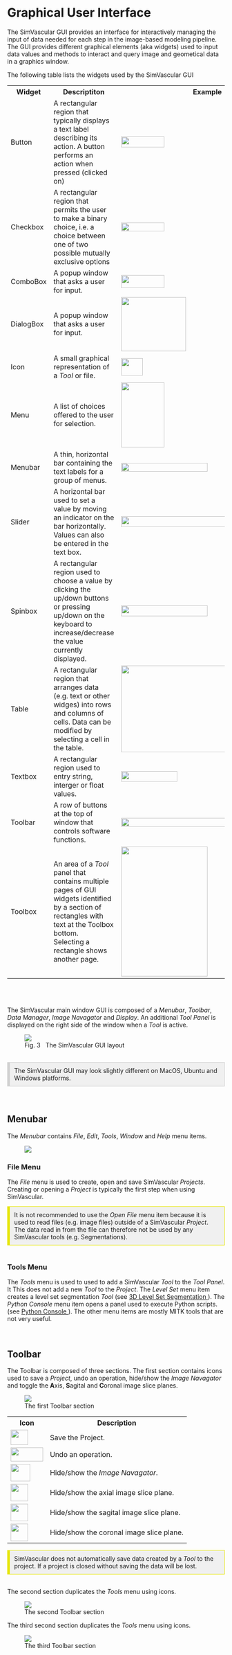 <h1 id="gui"> Graphical User Interface </h1>

The SimVascular GUI provides an interface for interactively managing the input of data needed for each step in the 
image-based modeling pipeline. The GUI provides different graphical elements (aka widgets) used to input data values 
and methods to interact and query image and geometical data in a graphics window.

The following table lists the widgets used by the SimVascular GUI

<table class="table table-bordered" style="width:100%">
  <tr>
    <th> Widget </th>
    <th> Descriptiton </th>
    <th> Example </th>
  </tr>

  <tr>
    <td> Button </td>
    <td> A rectangular region that typically displays a text label describing its action. 
         A button performs an action when pressed (clicked on)</td>
    <td><img src="documentation/quickguide/imgs/gui-button.png" width="100" height="25"> </td>
  </tr>

  <tr>
    <td> Checkbox </td>
    <td> A rectangular region that permits the user to make a binary choice, i.e. a choice between one of two possible mutually 
         exclusive options </td>
    <td><img src="documentation/quickguide/imgs/gui-check-box.png" width="100" height="20"> </td>
  </tr>

  <tr>

  <tr>
    <td> ComboBox </td>
    <td> A popup window that asks a user for input. </td>
    <td> <img src="documentation/quickguide/imgs/gui-combo-box.png" width="100" height="30"> </td>
  </tr>

  <tr>
    <td> DialogBox </td>
    <td> A popup window that asks a user for input. </td>
    <td> <img src="documentation/quickguide/imgs/gui-dialog.png" width="150" height="125">  </td>
  </tr>

  <tr>
    <td> Icon </td>
    <td> A small graphical representation of a <i>Tool</i> or file. </td>
    <td> <img src="documentation/quickguide/imgs/gui-icon.png" width="50" height="40">  </td>
  </tr>

  <tr>
    <td> Menu </td> 
    <td> A list of choices offered to the user for selection. </td> 
    <td> <img src="documentation/quickguide/imgs/gui-menu.png" width="100" height="150">  </td>
  </tr>

  <tr>
    <td> Menubar </td> 
    <td> A thin, horizontal bar containing the text labels for a group of menus. 
    <td> <img src="documentation/quickguide/imgs/gui-menu-bar.png" width="200" height="20"> </td>
  </tr>

  <tr>
    <td> Slider </td> 
    <td> A horizontal bar used to set a value by moving an indicator on the bar horizontally. 
         Values can also be entered in the text box. </td>
    <td> <img src="documentation/quickguide/imgs/gui-slider.png" width="400" height="25">  </td>
  </tr>

  <tr>
    <td> Spinbox </td> 
    <td> A rectangular region used to choose a value by clicking the up/down buttons or pressing up/down on the keyboard 
         to increase/decrease the value currently displayed.
    <td> <img src="documentation/quickguide/imgs/gui-spin-box.png" width="200" height="25">  </td>
  </tr>

  <tr>
    <td> Table </td> 
    <td> A rectangular region that arranges data (e.g. text or other widges) into rows and columns of cells. 
         Data can be modified by selecting a cell in the table. </td>
    <td> <img src="documentation/quickguide/imgs/gui-table.png" width="300" height="200">  </td>
  </tr>

  <tr>
    <td> Textbox </td> 
    <td> A rectangular region used to entry string, interger or float values. </td>
    <td> <img src="documentation/quickguide/imgs/gui-text-box.png" width="130" height="24">  </td>
  </tr>

  <tr>
    <td> Toolbar </td> 
    <td> A row of buttons at the top of window that controls software functions. </td>
    <td> <img src="documentation/quickguide/imgs/gui-tool-bar.png" width="250" height="20">  </td>
  </tr>

  <tr>
    <td> Toolbox </td> 
    <td> An area of a <i>Tool</i> panel that contains multiple pages of GUI widgets identified by a section 
         of rectangles with text at the Toolbox bottom. <br> Selecting a rectangle shows another page. </td>
    <td> <img src="documentation/quickguide/imgs/gui-tool-box.png" width="200" height="300">  </td>
  </tr>

</table>

<br> <br>

The SimVascular main window GUI is composed of a _Menubar_, _Toolbar_, _Data Manager_, _Image Navagator_ and _Display_. 
An additional _Tool Panel_ is displayed on the right side of the window when a <i>Tool</i> is active.

<figure>
  <img class="svImg svImgLg"  src="documentation/quickguide/imgs/mainwindow.png"> 
  <figcaption class="svCaption">Fig. 3 &nbsp The SimVascular GUI layout</figcaption>
</figure>

<br>

<div style="background-color: #F0F0F0; padding: 10px; border: 1px solid #d0d0d0; border-left: 6px solid #d0d0d0">
The SimVascular GUI may look slightly different on MacOS, Ubuntu and Windows platforms.
</div>
<br> <br>


<h2 id="gui_menubar"> Menubar </h2>

The <i>Menubar</i> contains _File_, _Edit_, _Tools_, _Window_ and _Help_ menu items. 

<figure>
  <img class="svImg svImgMd"  src="documentation/quickguide/imgs/menus.png"> 
  <figcaption class="svCaption" ></figcaption>
</figure>


<h3 id="gui_menubar_file"> File Menu </h3>

The _File_ menu is used to create, open and save SimVascular _Projects_. Creating or opening a _Project_ is typically the first
step when using SimVascular.

<div style="background-color: #F0F0F0; padding: 10px; border: 1px solid #e6e600; border-left: 6px solid #e6e600">
It is not recommended to use the <i>Open File</i> menu item because it is used to read files (e.g. image files) outside of 
a SimVascular <i>Project</i>. The data read in from the file can therefore not be used by any SimVascular tools (e.g. Segmentations). 
</div>
<br>


<h3 id="gui_menubar_tools"> Tools Menu </h3>

The _Tools_ menu is used to used to add a SimVascular <i>Tool</i> to the <i>Tool Panel</i>. It This does not add a new <i>Tool</i> 
to the <i>Project</i>. The <i>Level Set</i> menu item creates a level set segmentation <i>Tool</i> 
(see <a href="http://simvascular.github.io/docsModelGuide.html#modeling3DSeg"> 3D Level Set Segmentation </a>). 
The <i>Python Console</i> menu item opens a panel used to execute Python scripts. 
(see <a href="http://simvascular.github.io/docsPythonInterface.html#console"> Python Console </a>). 
The other menu items are mostly MITK tools that are not very useful. 

<br>
<h2 id="gui_toolbar"> Toolbar </h2>

The Toolbar is composed of three sections. The first section contains icons used to save a <i>Project</i>, undo an operation, hide/show
the <i>Image Navagator</i> and toggle the <b>A</b>xis, <b>S</b>agital and <b>C</b>oronal image slice planes.

<figure>
  <img class="svImg svImgMd"  src="documentation/quickguide/imgs/toolbar-1.png"> 
  <figcaption class="svCaption">The first Toolbar section </figcaption>
</figure>

<table class="table table-bordered" style="width:100%">
  <tr>
    <th> Icon </th>
    <th> Description </th>
  </tr>

  <tr>
    <td> <img src="documentation/quickguide/imgs/gui-save-icon.png" width="40" height="35"> </td>
    <td> Save the Project. </td>
  </tr>

  <tr>
    <td> <img src="documentation/quickguide/imgs/gui-undo-icon.png" width="75" height="32"> </td>
    <td> Undo an operation. </td>
  </tr>

  <tr>
    <td> <img src="documentation/quickguide/imgs/gui-img-nav-icon.png" width="45" height="40"> </td>
    <td> Hide/show the <i>Image Navagator</i>. </td>
  </tr>

  <tr>
    <td> <img src="documentation/quickguide/imgs/gui-a-plane-icon.png" width="40" height="40"> </td>
    <td> Hide/show the axial image slice plane. </td>
  </tr>

  <tr>
    <td> <img src="documentation/quickguide/imgs/gui-s-plane-icon.png" width="40" height="40"> </td>
    <td> Hide/show the sagital image slice plane. </td>
  </tr>

  <tr>
    <td> <img src="documentation/quickguide/imgs/gui-c-plane-icon.png" width="40" height="40"> </td>
    <td> Hide/show the coronal image slice plane. </td>
  </tr>


</table> 


<div style="background-color: #F0F0F0; padding: 10px; border: 1px solid #e6e600; border-left: 6px solid #e6e600">
SimVascular does not automatically save data created by a <i>Tool</i> to the project. If a project is closed without
saving the data will be lost. 
</div>
<br>


The second section duplicates the _Tools_ menu using icons. 

<figure>
  <img class="svImg svImgMd"  src="documentation/quickguide/imgs/toolbar-2.png"> 
  <figcaption class="svCaption"> The second Toolbar section</figcaption>
</figure>

The third second section duplicates the _Tools_ menu using icons. 

<figure>
  <img class="svImg svImgMd"  src="documentation/quickguide/imgs/toolbar-3.png"> 
  <figcaption class="svCaption"> The third Toolbar section</figcaption>
</figure>


